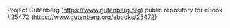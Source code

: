 Project Gutenberg (https://www.gutenberg.org) public repository for eBook #25472 (https://www.gutenberg.org/ebooks/25472)
